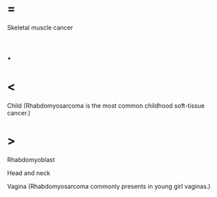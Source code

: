 # =

Skeletal muscle cancer

# .

# <

Child (Rhabdomyosarcoma is the most common childhood soft-tissue cancer.)

# >

Rhabdomyoblast

Head and neck

Vagina (Rhabdomyosarcoma commonly presents in young girl vaginas.)

